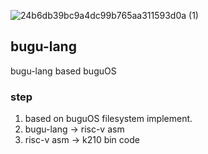 ![24b6db39bc9a4dc99b765aa311593d0a (1)](https://tva1.sinaimg.cn/large/008i3skNly1gw1lwc2bq1j305k05kq2q.jpg)

## bugu-lang

bugu-lang based buguOS

### step
1. based on buguOS filesystem implement.
2. bugu-lang -> risc-v asm
3. risc-v asm -> k210 bin code

